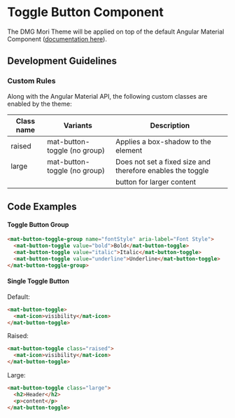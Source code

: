 # Toggle Button Component

The DMG Mori Theme will be applied on top of the default Angular Material Component ([documentation here](https://material.angular.io/components/button-toggle/overview)).

## Development Guidelines

### Custom Rules

Along with the Angular Material API, the following custom classes are enabled by the theme:

| Class name      | Variants                     | Description                                                       |
|-----------------|------------------------------|-------------------------------------------------------------------|
| raised          | mat-button-toggle (no group) | Applies a box-shadow to the element                               |
| large           | mat-button-toggle (no group) | Does not set a fixed size and therefore enables the toggle        |
|                 |                              | button for larger content                                         |


## Code Examples

#### Toggle Button Group

``` html
<mat-button-toggle-group name="fontStyle" aria-label="Font Style">
  <mat-button-toggle value="bold">Bold</mat-button-toggle>
  <mat-button-toggle value="italic">Italic</mat-button-toggle>
  <mat-button-toggle value="underline">Underline</mat-button-toggle>
</mat-button-toggle-group>
```

#### Single Toggle Button

Default:

``` html
<mat-button-toggle>
  <mat-icon>visibility</mat-icon>
</mat-button-toggle>
```

Raised:

``` html
<mat-button-toggle class="raised">
  <mat-icon>visibility</mat-icon>
</mat-button-toggle>
```

Large:

``` html
<mat-button-toggle class="large">
  <h2>Header</h2>
  <p>content</p>
</mat-button-toggle>
```
